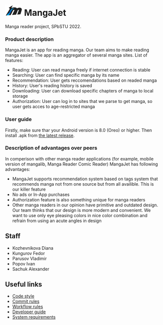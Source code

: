 # ![icon](bin/logo_64.png) MangaJet
Manga reader project, SPbSTU 2022.

### Product description
MangaJet is an app for reading manga. Our team aims to make reading manga easier. The app is an aggregator of several manga sites.
List of features:
+ Reading: User can read manga freely if internet connection is stable
+ Searching: User can find specific manga by its name
+ Recommendation: User gets reccomendations based on readed manga
+ History: User's reading history is saved
+ Downloading: User can download specific chapters of manga to local storage
+ Authorization: User can log in to sites that we parse to get manga, so user gets acces to age-restricted manga 

### User guide
Firstly, make sure thar your Android version is 8.0 (Oreo) or higher. Then install .apk from [the latest release](https://github.com/Sairsey/manga-reader/releases).

### Description of advantages over peers
In comperison with other manga reader applications (for example, mobile version of mangalib, Manga Reader Comic Reader) MangaJet has following advantages:
+ MangaJet supports recommendation system based on tags system that recommends manga not from one source but from all availible. This is our killer feature
+ No ads or In-App purchases
+ Authorization feature is also something unique for manga readers
+ Other manga readers in our opinion have primitive and outdated design. Our team thinks that our design is more modern and convenient. We want to use only eye pleasing colors in nice color combination and refrain from using an acute angles in design
## Staff
+ Kozhevnikova Diana
+ Kungurov Fedor
+ Parusov Vladimir
+ Popov Ivan
+ Sachuk Alexander

## Useful links
+ [Code style](docs/code-rules.md)
+ [Commit rules](docs/commit-rules.md)
+ [Workflow rules](docs/workflow-rules.md)
+ [Developer guide](docs/developer-guide.md)
+ [System requirements](docs/system-requirements.md)
